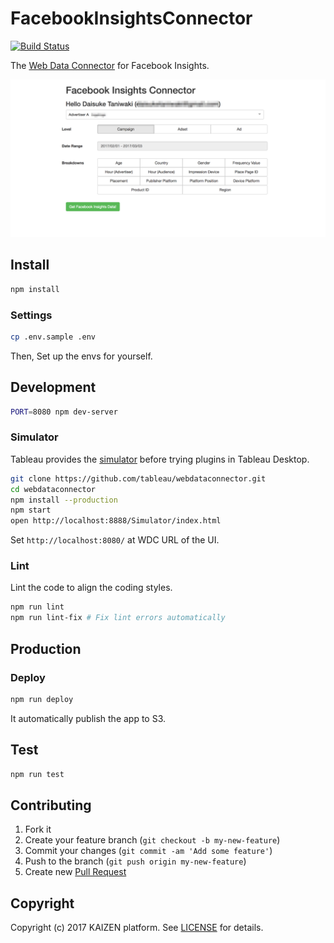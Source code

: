 # FacebookInsightsConnector

[![Build Status][build-image]][build-link]

The [Web Data Connector](https://tableau.github.io/webdataconnector/) for Facebook Insights.

![Screenshot](misc/screenshot.png)

## Install

```bash
npm install
```

### Settings

```bash
cp .env.sample .env
```

Then, Set up the envs for yourself.

## Development

```bash
PORT=8080 npm dev-server
```

### Simulator

Tableau provides the [simulator](https://github.com/tableau/webdataconnector) before trying plugins in Tableau Desktop.

```bash
git clone https://github.com/tableau/webdataconnector.git
cd webdataconnector
npm install --production
npm start
open http://localhost:8888/Simulator/index.html
```

Set `http://localhost:8080/` at WDC URL of the UI.

### Lint

Lint the code to align the coding styles.

```bash
npm run lint
npm run lint-fix # Fix lint errors automatically
```

## Production

### Deploy

```bash
npm run deploy
```

It automatically publish the app to S3.

## Test

```bash
npm run test
```

## Contributing

1. Fork it
2. Create your feature branch (`git checkout -b my-new-feature`)
3. Commit your changes (`git commit -am 'Add some feature'`)
4. Push to the branch (`git push origin my-new-feature`)
5. Create new [Pull Request](../../pull/new/master)

## Copyright

Copyright (c) 2017 KAIZEN platform. See [LICENSE](LICENSE) for details.


[build-image]: https://circleci.com/gh/kaizenplatform/FacebookInsightsConnector.svg?style=svg
[build-link]:  https://circleci.com/gh/kaizenplatform/FacebookInsightsConnector

